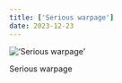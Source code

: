 ```yaml
---
title: ['Serious warpage']
date: 2023-12-23
---
```


![‘Serious warpage’](/231223_172019_counter.jpg)

Serious warpage
